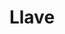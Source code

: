 ---
title: Llave
date: 
draft: false

# descripcion
description : Llave

materials: Plata 925

color: Plateado

dimensions: 1,3cm x 3cm

code: 02-14-0214

type: "Dijes"

categories: []

price: $2.440,00

price_eftvo: $2.075,00

# Images
# first image will be shown in the product page
images:
  # - image: "images/path_to_image"
  # La ubicacion de las imagenes es imagenes/Dijes/Dijes.Plata/02-14-0214-llave
  - image: "./images/dijes/plata/02-14-0214-llave.JPG"
---